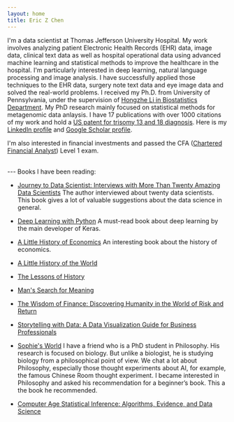 ```yaml
---
layout: home
title: Eric Z Chen
---
```


I'm a data scientist at Thomas Jefferson University Hospital. My work involves analyzing patient Electronic Health Records (EHR) data, image data, clinical text data as well as hospital operational data using advanced machine learning and statistical methods to improve the healthcare in the hospital. I'm particularly interested in deep learning, natural language processing and image analysis. I have successfully applied those techniques to the EHR data, surgery note text data and eye image data and solved the real-world problems. I received my Ph.D. from University of Pennsylvania, under the supervision of [Hongzhe Li in Biostatistics Department](http://statgene.med.upenn.edu/). My PhD research mainly focused on statistical methods for metagenomic data anlaysis. I have 17 publications with over 1000 citations of my work and hold a [US patent for trisomy 13 and 18 diagnosis](http://www.google.com/patents/EP2825991A4?cl=en). Here is my [LinkedIn profile](https://www.linkedin.com/in/eric-zhang-chen-a31bab16) and [Google Scholar profile](https://scholar.google.com/citations?user=7mrZzpYAAAAJ&hl=en).


 I'm also interested in financial investments and passed the CFA ([Chartered Financial Analyst](https://www.cfainstitute.org/pages/index.aspx)) Level 1 exam.


<br>
---
Books I have been reading:

* [Journey to Data Scientist: Interviews with More Than Twenty Amazing Data Scientists](https://www.amazon.com/gp/product/1548984248/ref=oh_aui_detailpage_o03_s00?ie=UTF8&psc=1)
The author interviewed about twenty data scientists. This book gives a lot of valuable suggestions about the data science in general.  


* [Deep Learning with Python](https://www.amazon.com/gp/product/1617294438/ref=oh_aui_detailpage_o01_s00?ie=UTF8&psc=1)
A must-read book about deep learning by the main developer of Keras.

* [A Little History of Economics](https://www.amazon.com/gp/product/0300206364/ref=oh_aui_detailpage_o07_s00?ie=UTF8&psc=1)
An interesting book about the history of economics. 


* [A Little History of the World](https://www.amazon.com/Little-History-World-Histories/dp/030014332X/ref=sr_1_1?s=books&ie=UTF8&qid=1513996880&sr=1-1&keywords=the+little+history+of+the+world)


* [The Lessons of History](https://www.amazon.com/gp/product/143914995X/ref=oh_aui_detailpage_o02_s00?ie=UTF8&psc=1)


* [Man's Search for Meaning](https://www.amazon.com/gp/product/080701429X/ref=oh_aui_detailpage_o09_s00?ie=UTF8&psc=1)


* [The Wisdom of Finance: Discovering Humanity in the World of Risk and Return](https://www.amazon.com/gp/product/054491113X/ref=oh_aui_detailpage_o07_s00?ie=UTF8&psc=1)

* [Storytelling with Data: A Data Visualization Guide for Business Professionals](https://www.amazon.com/Storytelling-Data-Visualization-Business-Professionals/dp/1119002257/ref=sr_1_1?ie=UTF8&qid=1513996696&sr=8-1&keywords=storytelling+with+data)


* [Sophie's World](https://www.amazon.com/Sophies-World-History-Philosophy-Classics/dp/0374530718)
I have a friend who is a PhD student in Philosophy. His research is focused on biology. But unlike a biologist, he is studying biology from a philosophical point of view. We chat a lot about Philosophy, especially those thought experiments about AI, for example, the famous Chinese Room thought experiment. I became interested in Philosophy and asked his recommendation for a beginner’s book. This a the book he recommended. 


* [Computer Age Statistical Inference: Algorithms, Evidence, and Data Science](https://www.amazon.com/Computer-Age-Statistical-Inference-Mathematical/dp/1107149894)

<!---
<img style="float:left" width="40%" height="40%" src="/image/Certificates/Big_Data_UC-CLT9CTCF.jpg">
<img  width="40%" height="40%" src="/image/Certificates/Big_Data_Hadoop_UC-OPLR5Z3I.jpg">
-->



